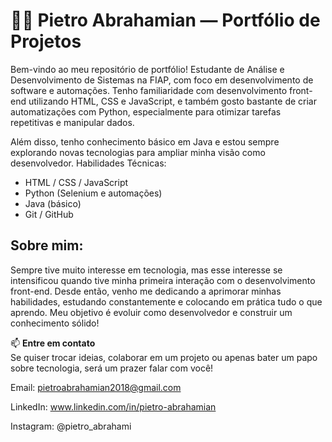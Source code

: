 # 👨‍💻 Pietro Abrahamian — Portfólio de Projetos
Bem-vindo ao meu repositório de portfólio!
Estudante de Análise e Desenvolvimento de Sistemas na FIAP, com foco em desenvolvimento de software e automações.
Tenho familiaridade com desenvolvimento front-end utilizando HTML, CSS e JavaScript, e também gosto bastante de criar automatizações com Python, especialmente para otimizar tarefas repetitivas e manipular dados.

Além disso, tenho conhecimento básico em Java e estou sempre explorando novas tecnologias para ampliar minha visão como desenvolvedor. 
Habilidades Técnicas:
- HTML / CSS / JavaScript
- Python (Selenium e automações)
- Java (básico)
- Git / GitHub

## Sobre mim:
Sempre tive muito interesse em tecnologia, mas esse interesse se intensificou quando tive minha primeira interação com o desenvolvimento front-end. Desde então, venho me dedicando a aprimorar minhas habilidades, estudando constantemente e colocando em prática tudo o que aprendo. Meu objetivo é evoluir como desenvolvedor e construir um conhecimento sólido!

📫 **Entre em contato**  
Se quiser trocar ideias, colaborar em um projeto ou apenas bater um papo sobre tecnologia, será um prazer falar com você!

Email: pietroabrahamian2018@gmail.com

LinkedIn: www.linkedin.com/in/pietro-abrahamian

Instagram: @pietro_abrahami
